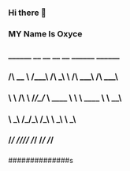 ### Hi there 👋
### MY Name Is Oxyce
###  ______     __  __     __  __     ______     ______    
### /\  __ \   /\_\_\_\   /\ \_\ \   /\  ___\   /\  ___\   
### \ \ \/\ \  \/_/\_\/_  \ \____ \  \ \ \____  \ \  __\   
###  \ \_____\   /\_\/\_\  \/\_____\  \ \_____\  \ \_____\ 
###   \/_____/   \/_/\/_/   \/_____/   \/_____/   \/_____/ 
###                                                        
##############s
<!--
**Oxyce0/Oxyce0** is a ✨ _special_ ✨ repository because its `README.md` (this file) appears on your GitHub profile.

Here are some ideas to get you started:

- 🔭 I’m currently working on ...
- 🌱 I’m currently learning ...
- 👯 I’m looking to collaborate on ...
- 🤔 I’m looking for help with ...
- 💬 Ask me about ...
- 📫 How to reach me: ...
- 😄 Pronouns: ...
- ⚡ Fun fact: ...
-->
